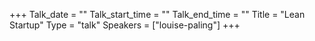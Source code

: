 +++
Talk_date = ""
Talk_start_time = ""
Talk_end_time = ""
Title = "Lean Startup"
Type = "talk"
Speakers = ["louise-paling"]
+++

